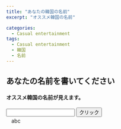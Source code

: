 ```yaml
---
title: "あなたの韓国の名前"
excerpt: "オススメ韓国の名前"

categories:
  - Casual entertainment
tags:
  - Casual entertainment
  - 韓国
  - 名前
---
```


## あなたの名前を書いてください
#### オススメ韓国の名前が見えます。


<input type="text" id="input_text" name="input_text"/> 
<input type="submit" value="クリック"/> 

<script type="text/javascript">
    var apiUrl = 'https://jsonplaceholder.typicode.com/users/1/';
    fetch(apiUrl).then(response => {
      return response.json();
    }).then(data => {
      // Work with JSON data here
      document.getElementById('test_api').innerHTML = data
      console.log(data);
    }).catch(err => {
      // Do something for an error here
    });



</script>

<div id='test_api'>　abc </div>